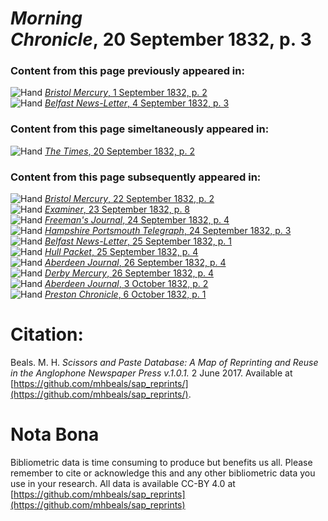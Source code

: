 # *Morning Chronicle*, 20 September 1832, p. 3  
  
### Content from this page previously appeared in:  
![Hand](http://scissorsandpaste.net/wp-content/uploads/2017/06/smallhandpointer.png) [*Bristol Mercury*, 1 September 1832, p. 2](https://mhbeals.github.io/sap_html/Bristol-Mercury/Bristol-Mercury-1-September-1832-p-2)  
![Hand](http://scissorsandpaste.net/wp-content/uploads/2017/06/smallhandpointer.png) [*Belfast News-Letter*, 4 September 1832, p. 3](https://mhbeals.github.io/sap_html/Belfast-News-Letter/Belfast-News-Letter-4-September-1832-p-3)  
  
### Content from this page simeltaneously appeared in:  
![Hand](http://scissorsandpaste.net/wp-content/uploads/2017/06/smallhandpointer.png) [*The Times*, 20 September 1832, p. 2](https://mhbeals.github.io/sap_html/The-Times/The-Times-20-September-1832-p-2)  
  
### Content from this page subsequently appeared in:  
![Hand](http://scissorsandpaste.net/wp-content/uploads/2017/06/smallhandpointer.png) [*Bristol Mercury*, 22 September 1832, p. 2](https://mhbeals.github.io/sap_html/Bristol-Mercury/Bristol-Mercury-22-September-1832-p-2)  
![Hand](http://scissorsandpaste.net/wp-content/uploads/2017/06/smallhandpointer.png) [*Examiner*, 23 September 1832, p. 8](https://mhbeals.github.io/sap_html/Examiner/Examiner-23-September-1832-p-8)  
![Hand](http://scissorsandpaste.net/wp-content/uploads/2017/06/smallhandpointer.png) [*Freeman's Journal*, 24 September 1832, p. 4](https://mhbeals.github.io/sap_html/Freeman's-Journal/Freeman's-Journal-24-September-1832-p-4)  
![Hand](http://scissorsandpaste.net/wp-content/uploads/2017/06/smallhandpointer.png) [*Hampshire Portsmouth Telegraph*, 24 September 1832, p. 3](https://mhbeals.github.io/sap_html/Hampshire-Portsmouth-Telegraph/Hampshire-Portsmouth-Telegraph-24-September-1832-p-3)  
![Hand](http://scissorsandpaste.net/wp-content/uploads/2017/06/smallhandpointer.png) [*Belfast News-Letter*, 25 September 1832, p. 1](https://mhbeals.github.io/sap_html/Belfast-News-Letter/Belfast-News-Letter-25-September-1832-p-1)  
![Hand](http://scissorsandpaste.net/wp-content/uploads/2017/06/smallhandpointer.png) [*Hull Packet*, 25 September 1832, p. 4](https://mhbeals.github.io/sap_html/Hull-Packet/Hull-Packet-25-September-1832-p-4)  
![Hand](http://scissorsandpaste.net/wp-content/uploads/2017/06/smallhandpointer.png) [*Aberdeen Journal*, 26 September 1832, p. 4](https://mhbeals.github.io/sap_html/Aberdeen-Journal/Aberdeen-Journal-26-September-1832-p-4)  
![Hand](http://scissorsandpaste.net/wp-content/uploads/2017/06/smallhandpointer.png) [*Derby Mercury*, 26 September 1832, p. 4](https://mhbeals.github.io/sap_html/Derby-Mercury/Derby-Mercury-26-September-1832-p-4)  
![Hand](http://scissorsandpaste.net/wp-content/uploads/2017/06/smallhandpointer.png) [*Aberdeen Journal*, 3 October 1832, p. 2](https://mhbeals.github.io/sap_html/Aberdeen-Journal/Aberdeen-Journal-3-October-1832-p-2)  
![Hand](http://scissorsandpaste.net/wp-content/uploads/2017/06/smallhandpointer.png) [*Preston Chronicle*, 6 October 1832, p. 1](https://mhbeals.github.io/sap_html/Preston-Chronicle/Preston-Chronicle-6-October-1832-p-1)  


# Citation: 

Beals. M. H. *Scissors and Paste Database: A Map of Reprinting and Reuse in the Anglophone Newspaper Press v.1.0.1.* 2 June 2017. Available at [https://github.com/mhbeals/sap_reprints/](https://github.com/mhbeals/sap_reprints/). 

# Nota Bona

Bibliometric data is time consuming to produce but benefits us all. Please remember to cite or acknowledge this and any other bibliometric data you use in your research. All data is available CC-BY 4.0 at [https://github.com/mhbeals/sap_reprints](https://github.com/mhbeals/sap_reprints)